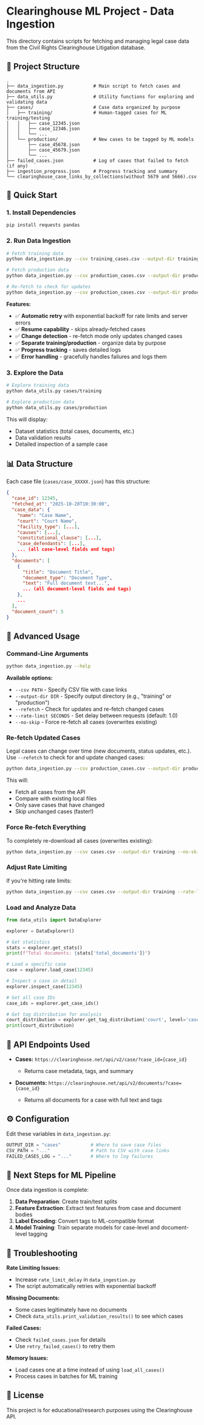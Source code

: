 # Clearinghouse ML Project - Data Ingestion

This directory contains scripts for fetching and managing legal case data from the Civil Rights Clearinghouse Litigation database.

## 📁 Project Structure

```
.
├── data_ingestion.py           # Main script to fetch cases and documents from API
├── data_utils.py               # Utility functions for exploring and validating data
├── cases/                      # Case data organized by purpose
│   ├── training/               # Human-tagged cases for ML training/testing
│   │   ├── case_12345.json
│   │   ├── case_12346.json
│   │   └── ...
│   └── production/             # New cases to be tagged by ML models
│       ├── case_45678.json
│       ├── case_45679.json
│       └── ...
├── failed_cases.json           # Log of cases that failed to fetch (if any)
├── ingestion_progress.json     # Progress tracking and summary
└── clearinghouse_case_links_by_collections(without 5679 and 5666).csv
```

## 🚀 Quick Start

### 1. Install Dependencies

```bash
pip install requests pandas
```

### 2. Run Data Ingestion

```bash
# Fetch training data
python data_ingestion.py --csv training_cases.csv --output-dir training

# Fetch production data
python data_ingestion.py --csv production_cases.csv --output-dir production

# Re-fetch to check for updates
python data_ingestion.py --csv production_cases.csv --output-dir production --refetch
```

**Features:**
- ✅ **Automatic retry** with exponential backoff for rate limits and server errors
- ✅ **Resume capability** - skips already-fetched cases
- ✅ **Change detection** - re-fetch mode only updates changed cases
- ✅ **Separate training/production** - organize data by purpose
- ✅ **Progress tracking** - saves detailed logs
- ✅ **Error handling** - gracefully handles failures and logs them

### 3. Explore the Data

```bash
# Explore training data
python data_utils.py cases/training

# Explore production data
python data_utils.py cases/production
```

This will display:
- Dataset statistics (total cases, documents, etc.)
- Data validation results
- Detailed inspection of a sample case

## 📊 Data Structure

Each case file (`cases/case_XXXXX.json`) has this structure:

```json
{
  "case_id": 12345,
  "fetched_at": "2025-10-20T10:30:00",
  "case_data": {
    "name": "Case Name",
    "court": "Court Name",
    "facility_type": [...],
    "causes": [...],
    "constitutional_clause": [...],
    "case_defendants": [...],
    ... (all case-level fields and tags)
  },
  "documents": [
    {
      "title": "Document Title",
      "document_type": "Document Type",
      "text": "Full document text...",
      ... (all document-level fields and tags)
    },
    ...
  ],
  "document_count": 5
}
```

## 🔧 Advanced Usage

### Command-Line Arguments

```bash
python data_ingestion.py --help
```

**Available options:**
- `--csv PATH` - Specify CSV file with case links
- `--output-dir DIR` - Specify output directory (e.g., "training" or "production")
- `--refetch` - Check for updates and re-fetch changed cases
- `--rate-limit SECONDS` - Set delay between requests (default: 1.0)
- `--no-skip` - Force re-fetch all cases (overwrites existing)

### Re-fetch Updated Cases

Legal cases can change over time (new documents, status updates, etc.). Use `--refetch` to check for and update changed cases:

```bash
python data_ingestion.py --csv production_cases.csv --output-dir production --refetch
```

This will:
- Fetch all cases from the API
- Compare with existing local files
- Only save cases that have changed
- Skip unchanged cases (faster!)

### Force Re-fetch Everything

To completely re-download all cases (overwrites existing):

```bash
python data_ingestion.py --csv cases.csv --output-dir training --no-skip
```

### Adjust Rate Limiting

If you're hitting rate limits:

```bash
python data_ingestion.py --csv cases.csv --output-dir training --rate-limit 2.0
```

### Load and Analyze Data

```python
from data_utils import DataExplorer

explorer = DataExplorer()

# Get statistics
stats = explorer.get_stats()
print(f"Total documents: {stats['total_documents']}")

# Load a specific case
case = explorer.load_case(12345)

# Inspect a case in detail
explorer.inspect_case(12345)

# Get all case IDs
case_ids = explorer.get_case_ids()

# Get tag distribution for analysis
court_distribution = explorer.get_tag_distribution('court', level='case')
print(court_distribution)
```

## 📝 API Endpoints Used

- **Cases:** `https://clearinghouse.net/api/v2/case/?case_id={case_id}`
  - Returns case metadata, tags, and summary
  
- **Documents:** `https://clearinghouse.net/api/v2/documents/?case={case_id}`
  - Returns all documents for a case with full text and tags

## ⚙️ Configuration

Edit these variables in `data_ingestion.py`:

```python
OUTPUT_DIR = "cases"           # Where to save case files
CSV_PATH = "..."               # Path to CSV with case links
FAILED_CASES_LOG = "..."       # Where to log failures
```

## 🎯 Next Steps for ML Pipeline

Once data ingestion is complete:

1. **Data Preparation**: Create train/test splits
2. **Feature Extraction**: Extract text features from case and document bodies
3. **Label Encoding**: Convert tags to ML-compatible format
4. **Model Training**: Train separate models for case-level and document-level tagging

## 📧 Troubleshooting

**Rate Limiting Issues:**
- Increase `rate_limit_delay` in `data_ingestion.py`
- The script automatically retries with exponential backoff

**Missing Documents:**
- Some cases legitimately have no documents
- Check `data_utils.print_validation_results()` to see which cases

**Failed Cases:**
- Check `failed_cases.json` for details
- Use `retry_failed_cases()` to retry them

**Memory Issues:**
- Load cases one at a time instead of using `load_all_cases()`
- Process cases in batches for ML training

## 📄 License

This project is for educational/research purposes using the Clearinghouse API.
